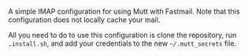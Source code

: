 A simple IMAP configuration for using Mutt with Fastmail.  Note that this configuration does not locally cache your mail.

All you need to do to use this configuration is clone the repository, run `.install.sh`, and add your credentials to the new `~/.mutt_secrets` file.
